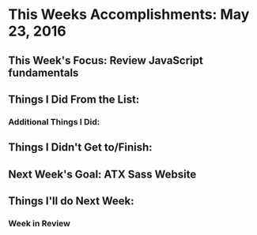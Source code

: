 # This Weeks Accomplishments: May 23, 2016

## This Week's Focus: Review JavaScript fundamentals 

## Things I Did From the List:

### Additional Things I Did:

## Things I Didn't Get to/Finish:

## Next Week's Goal: ATX Sass Website

## Things I'll do Next Week:

### Week in Review
